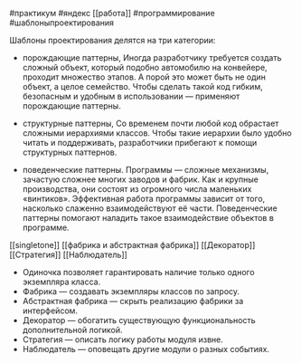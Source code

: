 #практикум #яндекс [[работа]] #программирование  #шаблоныпроектирования


Шаблоны проектирования делятся на три категории:

- порождающие паттерны,
Иногда разработчику требуется создать сложный объект, который подобно автомобилю на конвейере, проходит множество этапов. А порой это может быть не один объект, а целое семейство. Чтобы сделать такой код гибким, безопасным и удобным в использовании — применяют порождающие паттерны.

- структурные паттерны,
Со временем почти любой код обрастает сложными иерархиями классов. Чтобы такие иерархии было удобно читать и поддерживать, разработчики прибегают к помощи структурных паттернов.

- поведенческие паттерны.
Программы — сложные механизмы, зачастую сложнее многих заводов и фабрик. Как и крупные производства, они состоят из огромного числа маленьких «винтиков». Эффективная работа программы зависит от того, насколько слаженно взаимодействуют её части. Поведенческие паттерны помогают наладить такое взаимодействие объектов в программе.

[[singletone]]
[[фабрика и абстрактная фабрика]]
[[Декоратор]]
[[Стратегия]]
[[Наблюдатель]]
- Одиночка позволяет гарантировать наличие только одного экземпляра класса.
- Фабрика — создавать экземпляры классов по запросу.
- Абстрактная фабрика — скрыть реализацию фабрики за интерфейсом.
- Декоратор — обогатить существующую функциональность дополнительной логикой.
- Стратегия — описать логику работы модуля извне.
- Наблюдатель — оповещать другие модули о разных событиях.